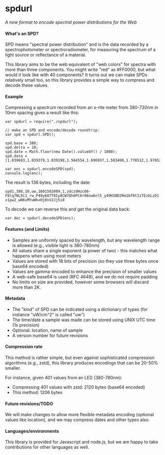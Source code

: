 # spdurl

*A new format to encode spectral power distributions for the Web*

#### What's an SPD?

SPD means "spectral power distribution" and is the data recorded by a spectrophotometer or spectroradiometer, for measuring the spectrum of a light source or reflectance of a material. 

This library aims to be the web equivalent of "web colors" for spectra with more than three components. You might write "red" as #FF0000, but what would it look like with 40 components? It turns out we can make SPDs relatively small too, so this library provides a simple way to compress and decode these values.

#### Example

Compressing a spectrum recorded from an x-rite meter from 380-730nm in 10nm spacing gives a result like this:

```
var spdurl = require("./spdurl");

// make an SPD and encode/decode roundtrip:
var spd = spdurl.SPD();

spd.base = 380;
spd.delta = 10;
spd.date = Math.floor(new Date().valueOf() / 1000);
spd.data = [1.039693,1.039379,1.039198,1.564554,1.696937,1.583408,1.778512,1.970525,1.930359,1.800388,1.725509,1.659314,1.651000,1.587592,1.506774,1.541956,1.536947,1.536743,1.488346,1.409579,1.326508,1.219819,1.163692,1.117009,1.068008,1.037550,1.015638,0.944459,0.889883,0.855271,0.801936,0.759832,0.904105,1.111251,1.211360,1.453921];

var enc = spdurl.encodeSPD(spd);
console.log(enc);
```

The result is 136 bytes, including the date:

`spd1,380,10,uw,1601502089,1,zdczdHzc66-F8lq7NL9i1_rw_P49y687T8Iy8CW7Qh6PC6r06nw6nl5_y49H30D2Rm1bf0tIz7EzbLzD1x1pw2_wN6vMYuWkxHj0nV2Jj5i8`

To decode we can reverse this and get the original data back:

```
var dec = spdurl.decodeSPD(enc);
```

#### Features (and Limits)

* Samples are uniformly spaced by wavelength, but any wavelength range is allowed (e.g., visible light is 380-780nm)
* All values share a single exponent (a power of two) - this matches what happens when using most meters
* Values are stored with 18 bits of precision (so they use three bytes once base64 encoded)
* Values are gamma-encoded to enhance the precision of smaller values
* A web-safe base64 is used (RFC 4648), and we do not require padding
* No limits on size are provided, however some browsers will discard more than 2K.

#### Metadata

* The "kind" of SPD can be indicated using a dictionary of types (for instance "uW/cm^2" is called "uw")
* The time/date a sample was made can be stored using UNIX UTC time (1s precision)
* Optional: location, name of sample
* A version number for future revisions


#### Compression rate

This method is rather simple, but even against sophisticated compression algorithms (e.g., zstd), this library produces encodings that can be 20-50% smaller.

For instance, given 401 values from an LED (380-780nm):

* Compressing 401 values with zstd: 2120 bytes (base64 encoded)
* This method: 1206 bytes

#### Future revisions/TODO

We will make changes to allow more flexible metadata encoding (optional values like location), and we may compress dates and other types also.

#### Languages/environments

This library is provided for Javascript and node.js, but we are happy to take contributions for other languages as well.
